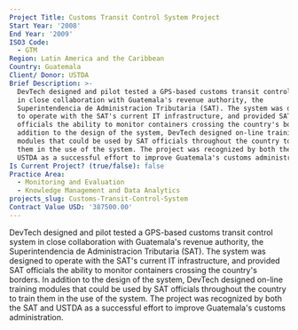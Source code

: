 ```yaml
---
Project Title: Customs Transit Control System Project
Start Year: '2008'
End Year: '2009'
ISO3 Code:
  - GTM
Region: Latin America and the Caribbean
Country: Guatemala
Client/ Donor: USTDA
Brief Description: >-
  DevTech designed and pilot tested a GPS-based customs transit control system
  in close collaboration with Guatemala's revenue authority, the
  Superintendencia de Administracion Tributaria (SAT). The system was designed
  to operate with the SAT's current IT infrastructure, and provided SAT
  officials the ability to monitor containers crossing the country's borders. In
  addition to the design of the system, DevTech designed on-line training
  modules that could be used by SAT officials throughout the country to train
  them in the use of the system. The project was recognized by both the SAT and
  USTDA as a successful effort to improve Guatemala's customs administration.
Is Current Project? (true/false): false
Practice Area:
  - Monitoring and Evaluation
  - Knowledge Management and Data Analytics
projects_slug: Customs-Transit-Control-System
Contract Value USD: '387500.00'
---
```

DevTech designed and pilot tested a GPS-based customs transit control system in close collaboration with Guatemala's revenue authority, the Superintendencia de Administracion Tributaria (SAT). The system was designed to operate with the SAT's current IT infrastructure, and provided SAT officials the ability to monitor containers crossing the country's borders. In addition to the design of the system, DevTech designed on-line training modules that could be used by SAT officials throughout the country to train them in the use of the system. The project was recognized by both the SAT and USTDA as a successful effort to improve Guatemala's customs administration.